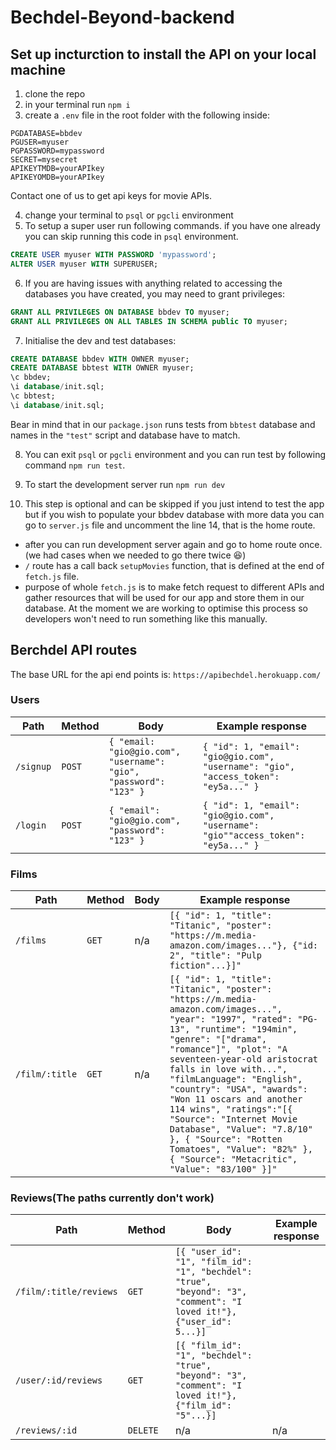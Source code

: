 # Bechdel-Beyond-backend

## Set up incturction to install the API on your local machine

1. clone the repo
2. in your terminal run `npm i`
3. create a `.env` file in the root folder with the following inside:

```env
PGDATABASE=bbdev
PGUSER=myuser
PGPASSWORD=mypassword
SECRET=mysecret
APIKEYTMDB=yourAPIkey
APIKEYOMDB=yourAPIkey
```

Contact one of us to get api keys for movie APIs.

4. change your terminal to `psql` or `pgcli` environment
5. To setup a super user run following commands. if you have one already you can skip running this code in `psql` environment.

 ```sql
CREATE USER myuser WITH PASSWORD 'mypassword';
ALTER USER myuser WITH SUPERUSER;
```

6. If you are having issues with anything related to accessing the databases you have created, you may need to grant privileges:

```sql
GRANT ALL PRIVILEGES ON DATABASE bbdev TO myuser;
GRANT ALL PRIVILEGES ON ALL TABLES IN SCHEMA public TO myuser;
```

7. Initialise the dev and test databases:

```sql
CREATE DATABASE bbdev WITH OWNER myuser;
CREATE DATABASE bbtest WITH OWNER myuser;
\c bbdev;
\i database/init.sql;
\c bbtest;
\i database/init.sql;
```

Bear in mind that in our `package.json` runs tests from `bbtest` database and names in the `"test"` script and database have to match.

8. You can exit `psql` or `pgcli` environment and you can run test by following command `npm run test`.

9. To start the development server run `npm run dev`

10. This step is optional and can be skipped if you just intend to test the app but if you wish to populate your bbdev database with more data you can go to `server.js` file and uncomment the line 14, that is the home route.

- after you can run development server again and go to home route once.(we had cases when we needed to go there twice 😆)
- `/` route has a call back `setupMovies` function, that is defined at the end of `fetch.js` file.
- purpose of whole `fetch.js` is to make fetch request to different APIs and gather resources that will be used for our app and store them in our database. At the moment we are working to optimise this process so developers won't need to run something like this manually.


## Berchdel API routes

The base URL for the api end points is: `https://apibechdel.herokuapp.com/`

### Users

| Path      | Method | Body                                                              | Example response                                                                    |
| --------- | ------ | ----------------------------------------------------------------- | ----------------------------------------------------------------------------------- |
| `/signup` | `POST` | `{ "email: "gio@gio.com", "username": "gio", "password": "123" }` | `{ "id": 1, "email": "gio@gio.com", "username": "gio", "access_token": "ey5a..." }` |
| `/login`  | `POST` | `{ "email": "gio@gio.com", "password": "123" }`                   | `{ "id": 1, "email": "gio@gio.com", "username": "gio""access_token": "ey5a..." }`   |

<!--May need to add PUT and DELETE routes for user reviews/account details -->

### Films

| Path           | Method | Body | Example response                                                                                                                                                                                                                                                                                                                                                                                                                                                                                                   |
| -------------- | ------ | ---- | ------------------------------------------------------------------------------------------------------------------------------------------------------------------------------------------------------------------------------------------------------------------------------------------------------------------------------------------------------------------------------------------------------------------------------------------------------------------------------------------------------------------ |
| `/films`       | `GET`  | n/a  | `[{ "id": 1, "title": "Titanic", "poster": "https://m.media-amazon.com/images..."}, {"id: 2", "title": "Pulp fiction"...}]"`                                                                                                                                                                                                                                                                                                                                                                                       |
| `/film/:title` | `GET`  | n/a  | `[{ "id": 1, "title": "Titanic", "poster": "https://m.media-amazon.com/images...", "year": "1997", "rated": "PG-13", "runtime": "194min", "genre": "["drama", "romance"]", "plot": "A seventeen-year-old aristocrat falls in love with...", "filmLanguage": "English", "country": "USA", "awards": "Won 11 oscars and another 114 wins", "ratings":"[{ "Source": "Internet Movie Database", "Value": "7.8/10" }, { "Source": "Rotten Tomatoes", "Value": "82%" }, { "Source": "Metacritic", "Value": "83/100" }]"` |

<!--Handlers to generate Join tables for reviews and crew -->

### Reviews(The paths currently don't work)

| Path                   | Method   | Body                                                                                                                 | Example response |
| ---------------------- | -------- | -------------------------------------------------------------------------------------------------------------------- | ---------------- |
| `/film/:title/reviews` | `GET`    | `[{ "user_id": "1", "film_id": "1", "bechdel": "true", "beyond": "3", "comment": "I loved it!"}, {"user_id": 5...}]` |
| `/user/:id/reviews`    | `GET`    | `[{ "film_id": "1", "bechdel": "true", "beyond": "3", "comment": "I loved it!"}, {"film_id": "5"...}]`               |
| `/reviews/:id`         | `DELETE` | n/a                                                                                                                  | n/a              |
